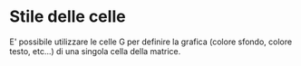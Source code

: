 # Stile delle celle

E' possibile utilizzare le celle G per definire la grafica (colore sfondo, colore testo, etc...) di una singola cella della matrice.
